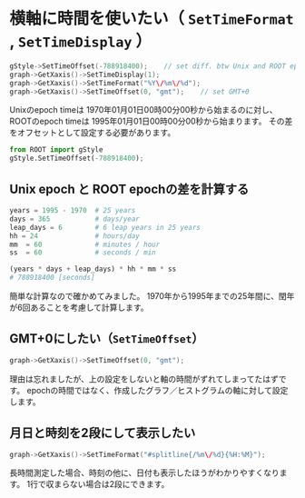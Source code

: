 # 横軸に時間を使いたい（ ``SetTimeFormat`` , ``SetTimeDisplay`` ）

```cpp
gStyle->SetTimeOffset(-788918400);    // set diff. btw Unix and ROOT epoch
graph->GetXaxis()->SetTimeDisplay(1);
graph->GetXaxis()->SetTimeFormat("%Y\/%m\/%d");
graph->GetXaxis()->SetTimeOffset(0, "gmt");    // set GMT+0
```

Unixのepoch timeは
1970年01月01日00時00分00秒から始まるのに対し、
ROOTのepoch timeは
1995年01月01日00時00分00秒から始まります。
その差をオフセットとして設定する必要があります。

```python
from ROOT import gStyle
gStyle.SetTimeOffset(-788918400);
```

## Unix epoch と ROOT epochの差を計算する

```python
years = 1995 - 1970  # 25 years
days = 365           # days/year
leap_days = 6        # 6 leap years in 25 years
hh = 24              # hours/day
mm  = 60             # minutes / hour
ss  = 60             # seconds / min

(years * days + leap_days) * hh * mm * ss
# 788918400 [seconds]
```

簡単な計算なので確かめてみました。
1970年から1995年までの25年間に、閏年が6回あることを考慮して計算します。

## GMT+0にしたい（``SetTimeOffset``）

```cpp
graph->GetXaxis()->SetTimeOffset(0, "gmt");
```

理由は忘れましたが、上の設定をしないと軸の時間がずれてしまってたはずです。
epochの時間ではなく、作成したグラフ／ヒストグラムの軸に対して設定します。

## 月日と時刻を2段にして表示したい

```cpp
graph->GetXaxis()->SetTimeFormat("#splitline{/%m\/%d}{%H:%M}");
```

長時間測定した場合、時刻の他に、日付も表示したほうがわかりやすくなります。
1行で収まらない場合は2段にできます。
